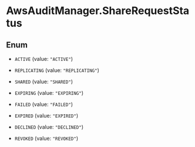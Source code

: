 # AwsAuditManager.ShareRequestStatus

## Enum


* `ACTIVE` (value: `"ACTIVE"`)

* `REPLICATING` (value: `"REPLICATING"`)

* `SHARED` (value: `"SHARED"`)

* `EXPIRING` (value: `"EXPIRING"`)

* `FAILED` (value: `"FAILED"`)

* `EXPIRED` (value: `"EXPIRED"`)

* `DECLINED` (value: `"DECLINED"`)

* `REVOKED` (value: `"REVOKED"`)


